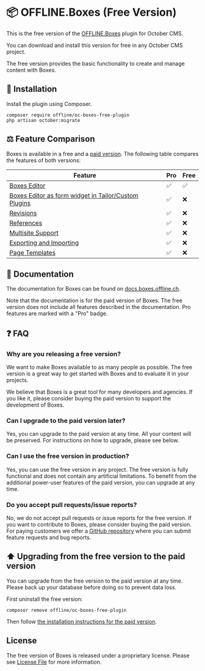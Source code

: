 # 📦️ OFFLINE.Boxes (Free Version)

This is the free version of the [OFFLINE.Boxes](https://octobercms.com/plugin/offline-boxes) plugin for October CMS.

You can download and install this version for free in any October CMS project.

The free version provides the basic functionality to create and manage content with Boxes.

## 🚀 Installation

Install the plugin using Composer.

```
composer require offline/oc-boxes-free-plugin
php artisan october:migrate
```

## ⚖️ Feature Comparison

Boxes is available in a free and a [paid version](https://octobercms.com/plugin/offline-boxes).
The following table compares the features of both versions:

| Feature                                                                                                               | Pro | Free |
|-----------------------------------------------------------------------------------------------------------------------|-----|------|
| [Boxes Editor](https://docs.boxes.offline.ch/concepts/box-editor.html)                                                | ✅   | ✅    |
| [Boxes Editor as form widget in Tailor/Custom Plugins](https://docs.boxes.offline.ch/use-cases/usage-in-plugins.html) | ✅   | ❌    |
| [Revisions](https://docs.boxes.offline.ch/concepts/revisions.html)                                                    | ✅   | ❌    |
| [References](https://docs.boxes.offline.ch/concepts/box-references.html)                                              | ✅   | ❌    |
| [Multisite Support](https://docs.boxes.offline.ch/use-cases/multisite.html)                                           | ✅   | ❌    |
| [Exporting and Importing](https://docs.boxes.offline.ch/use-cases/export-import.html)                                 | ✅   | ❌    |
| [Page Templates](https://docs.boxes.offline.ch/use-cases/page-templates.html)                                         | ✅   | ❌    |

## 📕 Documentation

The documentation for Boxes can be found on [docs.boxes.offline.ch](https://docs.boxes.offline.ch/).

Note that the documentation is for the paid version of Boxes. The free version does not include all features
described in the documentation. Pro features are marked with a "Pro" badge.

## ❓️ FAQ

### Why are you releasing a free version?

We want to make Boxes available to as many people as possible. The free version is a great way to get started with Boxes
and to evaluate it in your projects.

We believe that Boxes is a great tool for many developers and agencies. If you like it, please consider buying the
paid version to support the development of Boxes.

### Can I upgrade to the paid version later?

Yes, you can upgrade to the paid version at any time. All your content will be preserved. For instructions on how to
upgrade, please see below.

### Can I use the free version in production?

Yes, you can use the free version in any project. The free version is fully functional and does not contain any
artificial limitations. To benefit from the additional power-user features of the paid version, you can upgrade at any time.

### Do you accept pull requests/issue reports?

No, we do not accept pull requests or issue reports for the free version. If you want to contribute to Boxes, please
consider buying the paid version. For paying customers we offer a [GitHub repository](https://github.com/OFFLINE-GmbH/oc-boxes-support) where you can submit feature
requests and bug reports.

## ⬆️ Upgrading from the free version to the paid version

You can upgrade from the free version to the paid version at any time. Please back up your database before doing so to prevent data loss.

First uninstall the free version:

```
composer remove offline/oc-boxes-free-plugin
```

Then follow [the installation instructions for the paid version](https://docs.boxes.offline.ch/getting-started/installation.html).




## License

The free version of Boxes is released under a proprietary license. Please see [License File](LICENSE) for more information.
